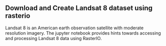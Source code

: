 ## Download and Create Landsat 8 dataset using rasterio
Landsat 8 is an American earth observation satellite with moderate resolution imagery. The jupyter notebook provides hints 
towards accessing and processing Landsat 8 data using RasterIO.

